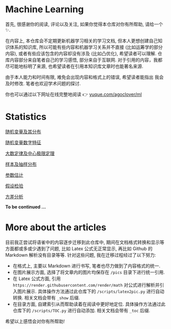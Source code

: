 # Machine Learning

首先, 很感谢你的阅读, 评论以及关注, 如果你觉得本仓库对你有所帮助, 请给一个✨.

在内容上, 本仓库会不定期更新机器学习相关的学习文档, 但本人更想创建自己知识体系的知识库, 所以可能有些内容和机器学习关系并不直接 (比如运筹学的部分内容), 或者有些应该包含的内容却没有涉及 (比如凸优化), 希望读者可以理解. 仓库内容部分来自笔者自己的学习感悟, 部分来自于互联网. 对于引用的内容，我都尽可能地标明了来源, 也希望读者在引用本知识库文章时也能著名来源. 

由于本人能力和时间有限, 难免会出现内容和格式上的错误, 希望读者能指出 我会及时修改. 笔者也欢迎学术问题的探讨.

你也可以通过以下网址在线完整地阅读 👉  [yuque.com/agoclover/ml](https://www.yuque.com/agoclover/ml)

# Statistics

[随机变量及其分布](Statistics/随机变量及其分布_show_toc.md)

[随机变量数字特征](Statistics/随机变量数字特征_show_toc.md)

[大数定律及中心极限定理](Statistics/大数定律及中心极限定理_show_toc.md)

[样本及抽样分布](Statistics/样本及抽样分布_show_toc.md)

[参数估计](Statistics/参数估计.pdf)

[假设检验](Statistics/假设检验.pdf)

[方差分析](Statistics/方差分析.pdf)



**To be continued ...**



# More about the articles

目前我正尝试将语雀中的内容逐步迁移到此仓库中, 期间在文档格式转换和显示等方面都或多或少遇到了问题, 比如 Latex 公式无正常显示, 再比如 Github 的 Markdown 解析没有目录等等. 针对这些问题, 我在迁移过程经过了以下努力:

- 在格式上, 主要以 Markdown 进行书写, 笔者也尽力做到了内容格式的统一. 
- 在图片展示方面, 选择了将文章内的图片均保存在 `/pics` 目录下进行统一引用.
- 在 Latex 公式方面, 引用 `https://render.githubusercontent.com/render/math` 对公式进行解析并引入图片展示. 具体操作方法通过此仓库下的 `/scripts/latex2pic.py` 进行自动转换. 相关文档会带有 `_show` 后缀.
- 在目录方面, 自建索引从而帮助读着在阅读中更好地定位. 具体操作方法通过此仓库下的  `/scripts/TOC.py`  进行自动添加. 相关文档会带有 `_toc` 后缀.

希望以上感悟会对你有所帮助!
